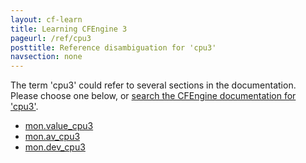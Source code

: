 ```yaml
---
layout: cf-learn
title: Learning CFEngine 3
pageurl: /ref/cpu3
posttitle: Reference disambiguation for 'cpu3'
navsection: none
---
```


The term 'cpu3' could refer to several sections in the documentation. Please choose one below, or
[search the CFEngine documentation for 'cpu3'](http://docs.cfengine.com/latest/search.html?q=cpu3).

- [mon.value_cpu3](http://docs.cfengine.com/latest/reference-special-variables-mon.html#mon-value_cpu3)
- [mon.av_cpu3](http://docs.cfengine.com/latest/reference-special-variables-mon.html#mon-av_cpu3)
- [mon.dev_cpu3](http://docs.cfengine.com/latest/reference-special-variables-mon.html#mon-dev_cpu3)
